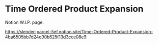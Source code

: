# Time Ordered Product Expansion

Notion W.I.P. page:

https://slender-parcel-5ef.notion.site/Time-Ordered-Product-Expansion-4ba6505bb7d24e90b625f13d3cce08e9
